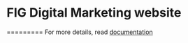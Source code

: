 FIG Digital Marketing website
====================


=========
For more details, read [documentation](http://jekyllrb.com/)
